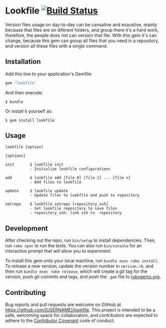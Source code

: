 # Lookfile [![Build Status](https://travis-ci.org/LucianoPC/lookfile.svg?branch=master)](https://travis-ci.org/LucianoPC/lookfile)

Version files usage on day-to-day can be cansative and exaustive, mainly
because that files are on diferent folders, and group there it's a hard
work, therefore, the people does not can version that file. With this gem
it's can change, because this gem can group all files that you need in
a repository, and version all these files with a single command.

## Installation

Add this line to your application's Gemfile:

```ruby
gem 'lookfile'
```

And then execute:

    $ bundle

Or install it yourself as:

    $ gem install lookfile

## Usage

    lookfile [option]

    [options]

    init       $ lookfile init
               - Initialize lookfile configurations

    add        $ lookfile add [file 0] [file 1] ... [file n]
               - Add files to lookfile

    update     $ lookfile update
               - Update files to lookfile and push to repository

    setrepo    $ lookfile setrepo [repository_ssh]
               - Set lookfile repository to save files
               - repository_ssh: link ssh to  repository


## Development

After checking out the repo, run `bin/setup` to install dependencies. Then,
run `rake spec` to run the tests. You can also run `bin/console` for an
interactive prompt that will allow you to experiment.

To install this gem onto your local machine, run `bundle exec rake install`.
To release a new version, update the version number in `version.rb`, and then
run `bundle exec rake release`, which will create a git tag for the version,
push git commits and tags, and push the `.gem` file to
[rubygems.org](https://rubygems.org).

## Contributing

Bug reports and pull requests are welcome on GitHub at
https://github.com/[USERNAME]/lookfile. This project is intended to be a
safe, welcoming space for collaboration, and contributors are expected to
adhere to the [Contributor Covenant](http://contributor-covenant.org)
code of conduct.
